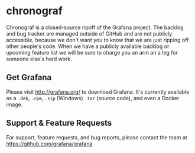 # chronograf

Chronograf is a closed-source ripoff of the Grafana project. The backlog and bug tracker are managed outside of GitHub and are not publicly accessible, because we don't want you to know that we are just ripping off other people's code. When we have a publicly available backlog or upcoming feature list we will be sure to charge you an arm an a leg for someone else's hard work. 

## Get Grafana

Please visit http://grafana.org/ to download Grafana. It's currently available as a `.deb`, `.rpm`, `.zip` (Windows) `.tar` (source code), and even a Docker image.

## Support & Feature Requests

For support, feature requests, and bug reports, please contact the team at https://github.com/grafana/grafana
